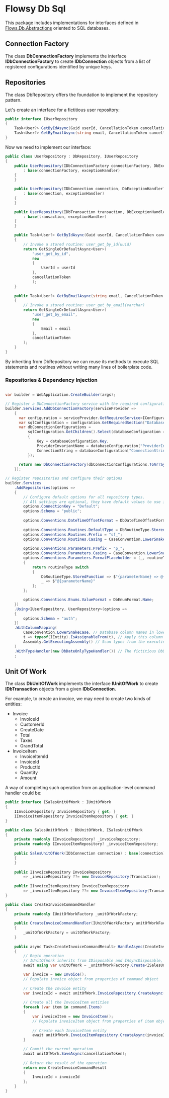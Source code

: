 # Flowsy Db Sql

This package includes implementations for interfaces defined in [Flows.Db.Abstractions](https://www.nuget.org/packages/Flowsy.Db.Abstractions)
oriented to SQL databases.

## Connection Factory

The class **DbConnectionFactory** implements the interface **IDbConnectionFactory** to
create **IDbConnection** objects from a list of registered configurations identified by unique keys.

## Repositories

The class DbRepository offers the foundation to implement the repository pattern.

Let's create an interface for a fictitious user repository:

```csharp
public interface IUserRepository
{
    Task<User?> GetByIdAsync(Guid userId, CancellationToken cancellationToken);
    Task<User?> GetByEmailAsync(string email, CancellationToken cancellationToken);
}
```

Now we need to implement our interface:

```csharp
public class UserRepository : DbRepository, IUserRepository
{
    public UserRepository(IDbConnectionFactory connectionFactory, DbExceptionHandler? exceptionHandler = null) 
        : base(connectionFactory, exceptionHandler)
    {
    }

    public UserRepository(IDbConnection connection, DbExceptionHandler? exceptionHandler = null)
        : base(connection, exceptionHandler)
    {
    }

    public UserRepository(IDbTransaction transaction, DbExceptionHandler? exceptionHandler = null)
        : base(transaction, exceptionHandler)
    {
    }

    public Task<User?> GetByIdAsync(Guid userId, CancellationToken cancellationToken)
    {
        // Invoke a stored routine: user_get_by_id(uuid)
        return GetSingleOrDefaultAsync<User>(
            "user_get_by_id",
            new
            {
                UserId = userId
            },
            cancellationToken
            );
    }
  
    public Task<User?> GetByEmailAsync(string email, CancellationToken cancellationToken)
    {
        // Invoke a stored routine: user_get_by_email(varchar)
        return GetSingleOrDefaultAsync<User>(
            "user_get_by_email",
            new
            {
                Email = email
            },
            cancellationToken
        );
    }
}
```

By inheriting from DbRepository we can reuse its methods to execute SQL statements and routines without writing many lines of boilerplate code.

### Repositories & Dependency Injection

```csharp

var builder = WebApplication.CreateBuilder(args);

// Register a DbConnectionFactory service with the required configurations taken from the application settings
builder.Services.AddDbConnectionFactory(serviceProvider =>
    {
      var configuration = serviceProvider.GetRequiredService<IConfiguration>();
      var sqlConfiguration = configuration.GetRequiredSection("Databases");
      var dbConnectionConfigurations = 
          sqlConfiguration.GetChildren().Select(databaseConfiguration => new DbConnectionConfiguration
          {
              Key = databaseConfiguration.Key,
              ProviderInvariantName = databaseConfiguration["ProviderInvariantName"],
              ConnectionString = databaseConfiguration["ConnectionString"]
          });
  
      return new DbConnectionFactory(dbConnectionConfigurations.ToArray());
    });

// Register repositories and configure their options
builder.Services
    .AddRepositories(options =>
    {
        // Configure default options for all repository types.
        // All settings are optional, they have default values to use if a custom value is not set.
        options.ConnectionKey = "Default";
        options.Schema = "public";
    
        options.Conventions.DateTimeOffsetFormat = DbDateTimeOffsetFormat.Utc;
    
        options.Conventions.Routines.DefaultType = DbRoutineType.StoredFunction;
        options.Conventions.Routines.Prefix = "sf_";
        options.Conventions.Routines.Casing = CaseConvention.LowerSnakeCase;
    
        options.Conventions.Parameters.Prefix = "p_";
        options.Conventions.Parameters.Casing = CaseConvention.LowerSnakeCase;
        options.Conventions.Parameters.FormatPlaceholder = (_, routineType, parameterName, _) =>
        {
            return routineType switch
            {
                DbRoutineType.StoredFunction => $"{parameterName} => @{parameterName}",
                _ => $"@{parameterName}"
            };
        };

        options.Conventions.Enums.ValueFormat = DbEnumFormat.Name;
    })
    .Using<IUserRepository, UserRepository>(options =>
    {
        options.Schema = "auth";
    })
    .WithColumnMapping(
        CaseConvention.LowerSnakeCase, // Database column names in lower_snake_case
        t => typeof(IEntity).IsAssignableFrom(t), // Apply this column mapping to entities implementing the fictitious IEntity interface
        Assembly.GetExecutingAssembly() // Scan types from the executing assembly
    )
    .WithTypeHandler(new DbDateOnlyTypeHandler()) // The fictitious DbDateOnlyTypeHandler must inherit from DbTypeHandler
    ;
```

## Unit Of Work

The class **DbUnitOfWork** implements the interface **IUnitOfWork** to create **IDbTransaction** objects from a given **IDbConnection**.

For example, to create an invoice, we may need to create two kinds of entities:

* Invoice
  * InvoiceId
  * CustomerId
  * CreateDate
  * Total
  * Taxes
  * GrandTotal
* InvoiceItem
  * InvoiceItemId
  * InvoiceId
  * ProductId
  * Quantity
  * Amount

A way of completing such operation from an application-level command handler could be:

```csharp
public interface ISalesUnitOfWork : IUnitOfWork
{
    IInvoiceRepository InvoiceRepository { get; }
    IInvoiceItemRepository InvoiceItemRepository { get; }
}
```

```csharp
public class SalesUnitOfWork : DbUnitOfWork, ISalesUnitOfWork
{
    private readonly IInvoiceRepository? _invoiceRepository;
    private readonly IInvoiceItemRepository? _invoiceItemRepository;
  
    public SalesUnitOfWork(IDbConnection connection) : base(connection)
    {
    }
  
    public IInvoiceRepository InvoiceRepository
        => _invoiceRepository ??= new InvoiceRepository(Transaction);
  
    public IInvoiceItemRepository InvoiceItemRepository
        => _invoiceItemRepository ??= new InvoiceItemRepository(Transaction);
}
```

```csharp
public class CreateInvoiceCommandHandler
{
    private readonly IUnitOfWorkFactory _unitOfWorkFactory;
  
    public CreateInvoiceCommandHandler(IUnitOfWorkFactory unitOfWorkFactory)
    {
        _unitOfWorkFactory = unitOfWorkFactory;
    }
  
    public async Task<CreateInvoiceCommandResult> HandleAsync(CreateInvoiceCommand command, CancellationToken cancellationToken)
    {
        // Begin operation
        // IUnitOfWork inherits from IDisposable and IAsyncDisposable, if any exception is thrown, the current operation shall be rolled back
        await using var unitOfWork = _unitOfWorkFactory.Create<ISalesUnitOfWork>();

        var invoice = new Invoice();
        // Populate invoice object from properties of command object 
      
        // Create the Invoice entity
        var invoiceId = await unitOfWork.InvoiceRepository.CreateAsync(invoice, cancellationToken);
      
        // Create all the InvoiceItem entities
        foreach (var item in command.Items)
        {
            var invoiceItem = new InvoiceItem();
            // Populate invoiceItem object from properties of item object
          
            // Create each InvoiceItem entity
            await unitOfWork.InvoiceItemRepository.CreateAsync(invoiceItem, cancellationToken); 
        }

        // Commit the current operation      
        await unitOfWork.SaveAsync(cancellationToken);
      
        // Return the result of the operation
        return new CreateInvoiceCommandResult
        {
            InvoiceId = invoiceId
        };
    }
}
```
